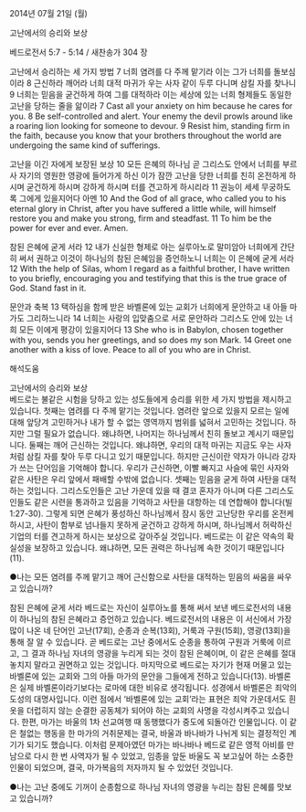 2014년 07월 21일 (월)

고난에서의 승리와 보상



베드로전서 5:7 - 5:14 / 새찬송가 304 장


고난에서 승리하는 세 가지 방법
7 너희 염려를 다 주께 맡기라 이는 그가 너희를 돌보심이라 8 근신하라 깨어라 너희 대적 마귀가 우는 사자 같이 두루 다니며 삼킬 자를 찾나니 9 너희는 믿음을 굳건하게 하여 그를 대적하라 이는 세상에 있는 너희 형제들도 동일한 고난을 당하는 줄을 앎이라
7 Cast all your anxiety on him because he cares for you. 8 Be self-controlled and alert. Your enemy the devil prowls around like a roaring lion looking for someone to devour. 9 Resist him, standing firm in the faith, because you know that your brothers throughout the world are undergoing the same kind of sufferings. 

고난을 이긴 자에게 보장된 보상
10 모든 은혜의 하나님 곧 그리스도 안에서 너희를 부르사 자기의 영원한 영광에 들어가게 하신 이가 잠깐 고난을 당한 너희를 친히 온전하게 하시며 굳건하게 하시며 강하게 하시며 터를 견고하게 하시리라 11 권능이 세세 무궁하도록 그에게 있을지어다 아멘 
10 And the God of all grace, who called you to his eternal glory in Christ, after you have suffered a little while, will himself restore you and make you strong, firm and steadfast. 11 To him be the power for ever and ever. Amen. 

참된 은혜에 굳게 서라 
12 내가 신실한 형제로 아는 실루아노로 말미암아 너희에게 간단히 써서 권하고 이것이 하나님의 참된 은혜임을 증언하노니 너희는 이 은혜에 굳게 서라
12 With the help of Silas, whom I regard as a faithful brother, I have written to you briefly, encouraging you and testifying that this is the true grace of God. Stand fast in it.  

문안과 축복
13 택하심을 함께 받은 바벨론에 있는 교회가 너희에게 문안하고 내 아들 마가도 그리하느니라 14 너희는 사랑의 입맞춤으로 서로 문안하라 그리스도 안에 있는 너희 모든 이에게 평강이 있을지어다
13 She who is in Babylon, chosen together with you, sends you her greetings, and so does my son Mark. 14 Greet one another with a kiss of love. Peace to all of you who are in Christ.

해석도움





고난에서의 승리와 보상  
베드로는 불같은 시험을 당하고 있는 성도들에게 승리를 위한 세 가지 방법을 제시하고 있습니다. 첫째는 염려를 다 주께 맡기는 것입니다. 염려란 앞으로 있을지 모르는 일에 대해 앞당겨 고민하거나 내가 할 수 없는 영역까지 범위를 넓혀서 고민하는 것입니다. 하지만 그럴 필요가 없습니다. 왜냐하면, 나머지는 하나님께서 친히 돌보고 계시기 때문입니다. 둘째는 깨어 근신하는 것입니다. 왜냐하면, 우리의 대적 마귀는 지금도 우는 사자처럼 삼킬 자를 찾아 두루 다니고 있기 때문입니다. 하지만 근신이란 약자가 아니라 강자가 쓰는 단어임을 기억해야 합니다. 우리가 근신하면, 이빨 빠지고 사슬에 묶인 사자와 같은 사탄은 우리 앞에서 패배할 수밖에 없습니다. 셋째는 믿음을 굳게 하여 사탄을 대적하는 것입니다. 그리스도인들은 고난 가운데 있을 때 결코 혼자가 아니며 다른 그리스도인들도 같은 시련을 통과하고 있음을 기억하고 사탄을 대항하는 데 연합해야 합니다(빌 1:27-30). 그렇게 되면 은혜가 풍성하신 하나님께서 잠시 동안 고난당한 우리를 온전케 하시고, 사탄이 함부로 넘나들지 못하게 굳건하고 강하게 하시며, 하나님께서 허락하신 기업의 터를 견고하게 하시는 보상으로 갚아주실 것입니다. 베드로는 이 같은 약속의 확실성을 보장하고 있습니다. 왜냐하면, 모든 권력은 하나님께 속한 것이기 때문입니다(11).  

●나는 모든 염려를 주께 맡기고 깨어 근신함으로 사탄을 대적하는 믿음의 싸움을 싸우고 있습니까?

참된 은혜에 굳게 서라 
베드로는 자신이 실루아노를 통해 써서 보낸 베드로전서의 내용이 하나님의 참된 은혜라고 증언하고 있습니다. 베드로전서의 내용은 이 서신에서 가장 많이 나온 네 단어인 고난(17회), 순종과 순복(13회), 거룩과 구원(15회), 영광(13회)을 통해 잘 알 수 있습니다. 곧 베드로는 고난 중에서도 순종을 통하여 구원과 거룩에 이르고, 그 결과 하나님 자녀의 영광을 누리게 되는 것이 참된 은혜이며, 이 같은 은혜를 절대 놓치지 말라고 권면하고 있는 것입니다. 마지막으로 베드로는 자기가 현재 머물고 있는 바벨론에 있는 교회와 그의 아들 마가의 문안을 그들에게 전하고 있습니다(13). 바벨론은 실제 바벨론이라기보다는 로마에 대한 비유로 생각됩니다. 성경에서 바벨론은 죄악의 도성의 대명사입니다. 이런 점에서 ‘바벨론에 있는 교회’라는 표현은 죄악 가운데서도 흰옷을 더럽히지 않는 순결한 공동체가 되어야 하는 교회의 사명을 각성시켜주고 있습니다. 한편, 마가는 바울의 1차 선교여행 때 동행했다가 중도에 되돌아간 인물입니다. 이 같은 철없는 행동을 한 마가의 거취문제는 결국, 바울과 바나바가 나뉘게 되는 결정적인 계기가 되기도 했습니다. 이처럼 문제아였던 마가는 바나바나 베드로 같은 영적 아비를 만남으로 다시 한 번 사역자가 될 수 있었고, 임종을 앞둔 바울도 꼭 보고싶어 하는 소중한 인물이 되었으며, 결국, 마가복음의 저자까지 될 수 있었던 것입니다. 

●나는 고난 중에도 기꺼이 순종함으로 하나님 자녀의 영광을 누리는 참된 은혜를 맛보고 있습니까?